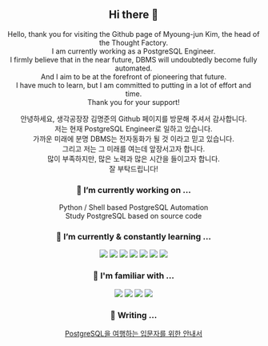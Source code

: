 <div align=center>

## Hi there 👋

 Hello, thank you for visiting the Github page of Myoung-jun Kim, the head of the Thought Factory.  
 I am currently working as a PostgreSQL Engineer.  
 I firmly believe that in the near future, DBMS will undoubtedly become fully automated.  
 And I aim to be at the forefront of pioneering that future.  
 I have much to learn, but I am committed to putting in a lot of effort and time.  
 Thank you for your support!  
 
 안녕하세요, 생각공장장 김명준의 Github 페이지를 방문해 주셔서 감사합니다.  
 저는 현재 PostgreSQL Engineer로 일하고 있습니다.  
 가까운 미래에 분명 DBMS는 전자동화가 될 것 이라고 믿고 있습니다.  
 그리고 저는 그 미래를 여는데 앞장서고자 합니다.  
 많이 부족하지만, 많은 노력과 많은 시간을 들이고자 합니다.  
 잘 부탁드립니다!  

### 🔭 I’m currently working on ...

 Python / Shell based PostgreSQL Automation  
 Study PostgreSQL based on source code  
### 🌱 I’m currently & constantly learning ...

 <img src="https://img.shields.io/badge/Python-3776AB?style=flat&logo=Python&logoColor=white"/> <img src="https://img.shields.io/badge/Rust-000000?style=flat&logo=Rust&logoColor=white"/> <img src="https://img.shields.io/badge/Go-00ADD8?style=flat&logo=Go&logoColor=white"/> <img src="https://img.shields.io/badge/PostgreSQL-4169E1?style=flat&logo=PostgreSQL&logoColor=white"/> <img src="https://img.shields.io/badge/tensorflow-FF6F00?style=flat&logo=tensorflow&logoColor=white"/> <img src="https://img.shields.io/badge/pytorch-EE4C2C?style=flat&logo=pytorch&logoColor=white"/> <img src="https://img.shields.io/badge/amazonaws-232F3E?style=flat&logo=amazonaws&logoColor=white"/>

### 🔎 I'm familiar with ...

<img src="https://img.shields.io/badge/visualstudiocode-007ACC?style=flat&logo=visualstudiocode&logoColor=white"/> <img src="https://img.shields.io/badge/virtualbox-183A61?style=flat&logo=virtualbox&logoColor=white"/> <img src="https://img.shields.io/badge/github-181717?style=flat&logo=github&logoColor=white"/> <img src="https://img.shields.io/badge/googlecolab-F9AB00?style=flat&logo=googlecolab=white"/>

### 🌱 Writing ...
[PostgreSQL을 여행하는 입문자를 위한 안내서](https://wikidocs.net/book/8814)

<!--
### ⚡ Git Repo

[![Readme Card](https://github-readme-stats.vercel.app/api/pin/?username=Rayjun0525&repo=study)](https://github.com/Rayjun0525/study)  

[![Readme Card](https://github-readme-stats.vercel.app/api/pin/?username=Rayjun0525&repo=pgrm)](https://github.com/Rayjun0525/pgrm)  
-->

<!--
### ⚡ Fun fact about me

 [![Top Langs](https://github-readme-stats.vercel.app/api/top-langs/?username=Rayjun0525&layout=compact)](https://github.com/Rayjun0525/github-readme-stats)  
 ![Anurag's GitHub stats](https://github-readme-stats.vercel.app/api?username=Rayjun0525&show_icons=true&theme=radical)

**Rayjun0525/Rayjun0525** is a ✨ _special_ ✨ repository because its `README.md` (this file) appears on your GitHub profile.

Here are some ideas to get you started:

- 🔭 I’m currently working on ...
- 🌱 I’m currently learning ...
- 👯 I’m looking to collaborate on ...
- 🤔 I’m looking for help with ...
- 💬 Ask me about ...
- 📫 How to reach me: ...
- 😄 Pronouns: ...
- ⚡ Fun fact: ...
-->

</div>
